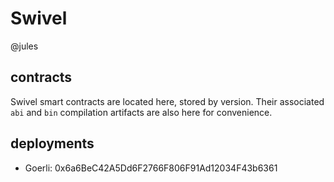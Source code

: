 # Swivel
@jules

## contracts
Swivel smart contracts are located here, stored by version. Their associated `abi` and `bin` compilation artifacts are also here for convenience.

## deployments
* Goerli: 0x6a6BeC42A5Dd6F2766F806F91Ad12034F43b6361
